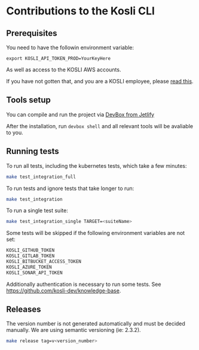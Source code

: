 # Contributions to the Kosli CLI

## Prerequisites

You need to have the followin environment variable:

`export KOSLI_API_TOKEN_PROD=YourKeyHere`

As well as access to the KOSLI AWS accounts.

If you have not gotten that, and you are a KOSLI employee, please [read this](https://github.com/kosli-dev/knowledge-base/blob/master/aws_vault.md).

## Tools setup

You can compile and run the project via [DevBox from Jetlify](https://www.jetify.com/docs/devbox/installing_devbox/)

After the installation, run `devbox shell` and all relevant tools will be avaliable to you.

## Running tests

To run all tests, including the kubernetes tests, which take a few minutes:

```bash
make test_integration_full
```

To run tests and ignore tests that take longer to run:

```bash
make test_integration
```

To run a single test suite:

```bash
make test_integration_single TARGET=<suiteName>
```

Some tests will be skipped if the following environment variables are not set:

```bash
KOSLI_GITHUB_TOKEN
KOSLI_GITLAB_TOKEN
KOSLI_BITBUCKET_ACCESS_TOKEN
KOSLI_AZURE_TOKEN
KOSLI_SONAR_API_TOKEN
```

Additionally authentication is necessary to run some tests. See <https://github.com/kosli-dev/knowledge-base>.

## Releases

The version number is not generated automatically and must be decided manually.
We are using semantic versioning (ie: 2.3.2).

```bash
make release tag=v<version_number>
```
